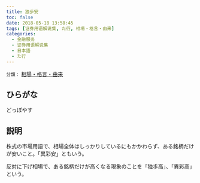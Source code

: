 ```yaml
---
title: 独歩安
toc: false
date: 2018-05-18 13:58:45
tags: [证券用语解说集, た行, 相場・格言・由来]
categories:
  - 金融服务
  - 证券用语解说集
  - 日本語
  - た行
---
```


`分類：` [相場・格言・由来](/tags/相場・格言・由来/)

## ひらがな

どっぽやす

## 説明

株式の市場用語で、相場全体はしっかりしているにもかかわらず、ある銘柄だけが安いこと。「異彩安」ともいう。

反対に下げ相場で、ある銘柄だけが高くなる現象のことを「独歩高」、「異彩高」という。
